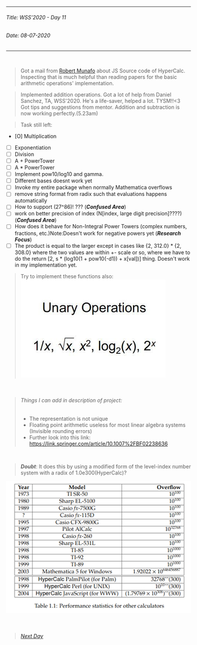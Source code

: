 ----------
###### Title: WSS'2020 - Day 11
###### Date: 08-07-2020
----------
&nbsp;


> Got a mail from [Robert Munafo](https://mrob.com/) about JS Source code of HyperCalc. Inspecting that is much helpful than reading papers for the basic arithmetic
> operations' implementation.

> Implemented addition operations. Got a lot of help from Daniel Sanchez, TA, WSS'2020. He's a life-saver, helped a lot. TYSM!!<3\
> Got tips and suggestions from mentor.
> Addition and subtraction is now working perfectly.(5.23am)

> Task still left:
- [O] Multiplication
- [ ] Exponentiation
- [ ] Division
- [ ] A + PowerTower
- [ ] A * PowerTower
- [ ] Implement pow10/log10 and gamma.
- [ ] Different bases doesnt work yet
- [ ] Invoke my entire package when normally Mathematica overflows
- [ ] remove string format from radix such that evaluations happens automatically
- [ ] How to support (27^86)!   ??? (***Confused Area***)
- [ ] work on better precision of index (N[index, large digit precision]????) (***Confused Area***)
- [ ] How does it behave for Non-Integral Power Towers (complex numbers, fractions, etc.)Note:Doesn't work for negative powers yet (***Research Focus***)
- [ ] The product is equal to the larger except in cases like {2, 312.0} * {2, 308.0} where the two values are within +- scale or so, where we have to do the
return [2, s * (log10(1 + pow10(-d1)) + x[val])] thing. Doesn't work in my implementation yet.

> Try to implement these functions also:
![Some More Functions to Implement](photo_2020-07-07_17-21-41.jpg)


&nbsp;
> ###### Things I can add in description of project: 
> - The representation is not unique
> - Floating point arithmetic useless for most linear algebra systems (Invisible rounding errors)
> - Further look into this link: https://link.springer.com/article/10.1007%2FBF02238636

&nbsp;
> ***Doubt***: It does this by using a modified form of the level-index number system with a radix of 1.0e300(HyperCalc)?


![Current performances of calculators in the market as updated by Robert Munafo in his blog](ss.png)



&nbsp;
> ###### [Next Day](Day12.md)

